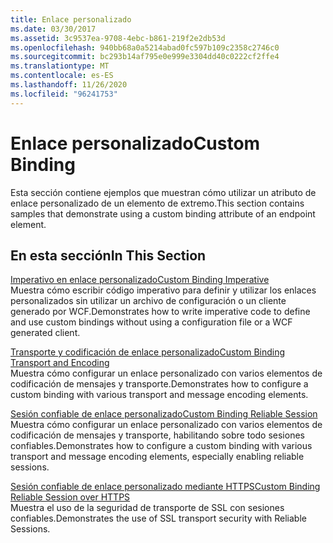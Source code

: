 ```yaml
---
title: Enlace personalizado
ms.date: 03/30/2017
ms.assetid: 3c9537ea-9708-4ebc-b861-219f2e2db53d
ms.openlocfilehash: 940bb68a0a5214abad0fc597b109c2358c2746c0
ms.sourcegitcommit: bc293b14af795e0e999e3304dd40c0222cf2ffe4
ms.translationtype: MT
ms.contentlocale: es-ES
ms.lasthandoff: 11/26/2020
ms.locfileid: "96241753"
---
```

# <a name="custom-binding"></a><span data-ttu-id="2f165-102">Enlace personalizado</span><span class="sxs-lookup"><span data-stu-id="2f165-102">Custom Binding</span></span>

<span data-ttu-id="2f165-103">Esta sección contiene ejemplos que muestran cómo utilizar un atributo de enlace personalizado de un elemento de extremo.</span><span class="sxs-lookup"><span data-stu-id="2f165-103">This section contains samples that demonstrate using a custom binding attribute of an endpoint element.</span></span>  
  
## <a name="in-this-section"></a><span data-ttu-id="2f165-104">En esta sección</span><span class="sxs-lookup"><span data-stu-id="2f165-104">In This Section</span></span>  

 [<span data-ttu-id="2f165-105">Imperativo en enlace personalizado</span><span class="sxs-lookup"><span data-stu-id="2f165-105">Custom Binding Imperative</span></span>](custom-binding-imperative.md)  
 <span data-ttu-id="2f165-106">Muestra cómo escribir código imperativo para definir y utilizar los enlaces personalizados sin utilizar un archivo de configuración o un cliente generado por WCF.</span><span class="sxs-lookup"><span data-stu-id="2f165-106">Demonstrates how to write imperative code to define and use custom bindings without using a configuration file or a WCF generated client.</span></span>  
  
 [<span data-ttu-id="2f165-107">Transporte y codificación de enlace personalizado</span><span class="sxs-lookup"><span data-stu-id="2f165-107">Custom Binding Transport and Encoding</span></span>](custom-binding-transport-and-encoding.md)  
 <span data-ttu-id="2f165-108">Muestra cómo configurar un enlace personalizado con varios elementos de codificación de mensajes y transporte.</span><span class="sxs-lookup"><span data-stu-id="2f165-108">Demonstrates how to configure a custom binding with various transport and message encoding elements.</span></span>  
  
 [<span data-ttu-id="2f165-109">Sesión confiable de enlace personalizado</span><span class="sxs-lookup"><span data-stu-id="2f165-109">Custom Binding Reliable Session</span></span>](custom-binding-reliable-session.md)  
 <span data-ttu-id="2f165-110">Muestra cómo configurar un enlace personalizado con varios elementos de codificación de mensajes y transporte, habilitando sobre todo sesiones confiables.</span><span class="sxs-lookup"><span data-stu-id="2f165-110">Demonstrates how to configure a custom binding with various transport and message encoding elements, especially enabling reliable sessions.</span></span>  
  
 [<span data-ttu-id="2f165-111">Sesión confiable de enlace personalizado mediante HTTPS</span><span class="sxs-lookup"><span data-stu-id="2f165-111">Custom Binding Reliable Session over HTTPS</span></span>](custom-binding-reliable-session-over-https.md)  
 <span data-ttu-id="2f165-112">Muestra el uso de la seguridad de transporte de SSL con sesiones confiables.</span><span class="sxs-lookup"><span data-stu-id="2f165-112">Demonstrates the use of SSL transport security with Reliable Sessions.</span></span>
